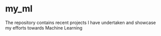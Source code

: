 # my_ml
The repository contains recent projects I have undertaken and showcase my efforts towards Machine Learning 
